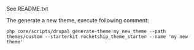 See README.txt

The generate a new theme, execute following comment:
```
php core/scripts/drupal generate-theme my_new_theme --path themes/custom --starterkit rocketship_theme_starter --name 'my new theme'
```

